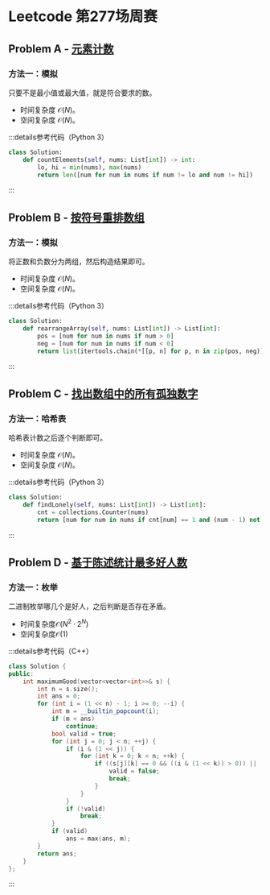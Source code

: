 # Leetcode 第277场周赛

## Problem A - [元素计数](https://leetcode.cn/problems/count-elements-with-strictly-smaller-and-greater-elements/)

### 方法一：模拟

只要不是最小值或最大值，就是符合要求的数。

- 时间复杂度 $\mathcal{O}(N)$。
- 空间复杂度 $\mathcal{O}(N)$。

:::details参考代码（Python 3）

```python
class Solution:
    def countElements(self, nums: List[int]) -> int:
        lo, hi = min(nums), max(nums)
        return len([num for num in nums if num != lo and num != hi])
```

:::

## Problem B - [按符号重排数组](https://leetcode.cn/problems/rearrange-array-elements-by-sign/)

### 方法一：模拟

将正数和负数分为两组，然后构造结果即可。

- 时间复杂度 $\mathcal{O}(N)$。
- 空间复杂度 $\mathcal{O}(N)$。

:::details参考代码（Python 3）

```python
class Solution:
    def rearrangeArray(self, nums: List[int]) -> List[int]:
        pos = [num for num in nums if num > 0]
        neg = [num for num in nums if num < 0]
        return list(itertools.chain(*[[p, n] for p, n in zip(pos, neg)]))
```

:::

## Problem C - [找出数组中的所有孤独数字](https://leetcode.cn/problems/find-all-lonely-numbers-in-the-array/)

### 方法一：哈希表

哈希表计数之后逐个判断即可。

- 时间复杂度 $\mathcal{O}(N)$。
- 空间复杂度 $\mathcal{O}(N)$。

:::details参考代码（Python 3）

```python
class Solution:
    def findLonely(self, nums: List[int]) -> List[int]:
        cnt = collections.Counter(nums)
        return [num for num in nums if cnt[num] == 1 and (num - 1) not in cnt and (num + 1) not in cnt]
```

:::

## Problem D - [基于陈述统计最多好人数](https://leetcode.cn/problems/maximum-good-people-based-on-statements/)

### 方法一：枚举

二进制枚举哪几个是好人，之后判断是否存在矛盾。

- 时间复杂度$\mathcal{O}(N^2\cdot2^N)$
- 空间复杂度$\mathcal{O}(1)$

:::details参考代码（C++）

```cpp
class Solution {
public:
    int maximumGood(vector<vector<int>>& s) {
        int n = s.size();
        int ans = 0;
        for (int i = (1 << n) - 1; i >= 0; --i) {
            int m = __builtin_popcount(i);
            if (m < ans)
                continue;
            bool valid = true;
            for (int j = 0; j < n; ++j) {
                if (i & (1 << j)) {
                    for (int k = 0; k < n; ++k) {
                        if ((s[j][k] == 0 && ((i & (1 << k)) > 0)) || (s[j][k] == 1 && ((i & (1 << k)) == 0))) {
                            valid = false;
                            break;
                        }
                    }
                }
                if (!valid)
                    break;
            }
            if (valid)
                ans = max(ans, m);
        }
        return ans;
    }
};
```

:::
